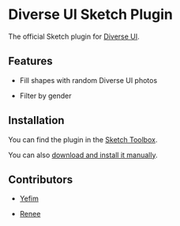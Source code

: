 Diverse UI Sketch Plugin
============================

The official Sketch plugin for [Diverse UI](https://www.diverseui.com).

## Features

* Fill shapes with random Diverse UI photos

* Filter by gender

## Installation

You can find the plugin in the [Sketch Toolbox](http://sketchtoolbox.com/).

You can also [download and install it manually](https://github.com/reneepadgham/diverseui-sketch-plugin/archive/master.zip).

## Contributors

* [Yefim](https://twitter.com/yefim)

* [Renee](https://twitter.com/reneepadgham.com)
